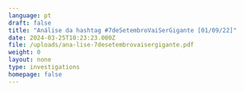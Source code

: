 ```yaml
---
language: pt
draft: false
title: "Análise da hashtag #7deSetembroVaiSerGigante [01/09/22]"
date: 2024-03-25T10:23:23.000Z
file: /uploads/ana-lise-7desetembrovaisergigante.pdf
weight: 0
layout: none
type: investigations
homepage: false
---
```

